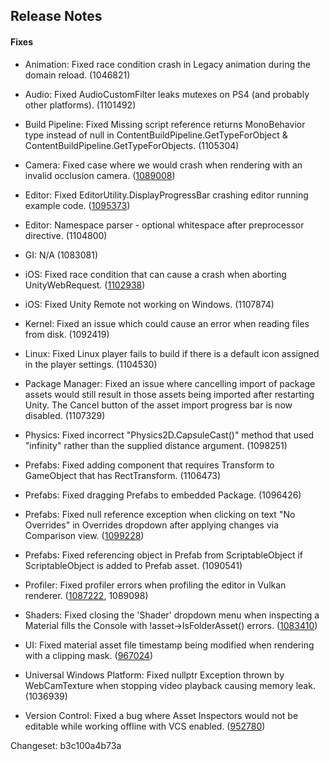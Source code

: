 ## Release Notes

#### Fixes

-   Animation: Fixed race condition crash in Legacy animation during the domain reload. (1046821)

-   Audio: Fixed AudioCustomFilter leaks mutexes on PS4 (and probably other platforms). (1101492)

-   Build Pipeline: Fixed Missing script reference returns MonoBehavior type instead of null in ContentBuildPipeline.GetTypeForObject & ContentBuildPipeline.GetTypeForObjects. (1105304)

-   Camera: Fixed case where we would crash when rendering with an invalid occlusion camera. ([1089008](https://issuetracker.unity3d.com/issues/crash-on-dorenderloop-if-scene-view-is-open-when-opening-occlusion-window))

-   Editor: Fixed EditorUtility.DisplayProgressBar crashing editor running example code. ([1095373](https://issuetracker.unity3d.com/issues/displayprogressbar-crashes-editor-running-example-code))

-   Editor: Namespace parser - optional whitespace after preprocessor directive. (1104800)

-   GI: N/A (1083081)

-   iOS: Fixed race condition that can cause a crash when aborting UnityWebRequest. ([1102938](https://issuetracker.unity3d.com/issues/ios-crash-in-job-executeunitywebrequest-at-unitywebrequestproto-dot-h-226))

-   iOS: Fixed Unity Remote not working on Windows. (1107874)

-   Kernel: Fixed an issue which could cause an error when reading files from disk. (1092419)

-   Linux: Fixed Linux player fails to build if there is a default icon assigned in the player settings. (1104530)

-   Package Manager: Fixed an issue where cancelling import of package assets would still result in those assets being imported after restarting Unity. The Cancel button of the asset import progress bar is now disabled. (1107329)

-   Physics: Fixed incorrect \"Physics2D.CapsuleCast()\" method that used \"infinity\" rather than the supplied distance argument. (1098251)

-   Prefabs: Fixed adding component that requires Transform to GameObject that has RectTransform. (1106473)

-   Prefabs: Fixed dragging Prefabs to embedded Package. (1096426)

-   Prefabs: Fixed null reference exception when clicking on text \"No Overrides\" in Overrides dropdown after applying changes via Comparison view. ([1099228](https://issuetracker.unity3d.com/issues/nullreferenceexception-when-clicking-inside-the-prefab-override-popup-after-applying-overrides))

-   Prefabs: Fixed referencing object in Prefab from ScriptableObject if ScriptableObject is added to Prefab asset. (1090541)

-   Profiler: Fixed profiler errors when profiling the editor in Vulkan renderer. ([1087222](https://issuetracker.unity3d.com/issues/vulkan-profiler-non-matching-profiler-begin-slash-end-samples-for-gfx-dot-processcommands-being-invoked-when-profiling-editor), 1089098)

-   Shaders: Fixed closing the \'Shader\' dropdown menu when inspecting a Material fills the Console with !asset-\>IsFolderAsset() errors. ([1083410](https://issuetracker.unity3d.com/issues/closing-the-shader-dropdown-menu-when-inspecting-a-material-fills-the-console-with-asset-isfolderasset-errors))

-   UI: Fixed material asset file timestamp being modified when rendering with a clipping mask. ([967024](https://issuetracker.unity3d.com/issues/canvas-batching-system-dirties-project-user-created-materials-when-using-rect-mask-2d))

-   Universal Windows Platform: Fixed nullptr Exception thrown by WebCamTexture when stopping video playback causing memory leak. (1036939)

-   Version Control: Fixed a bug where Asset Inspectors would not be editable while working offline with VCS enabled. ([952780](https://issuetracker.unity3d.com/issues/vcs-work-offline-mode-doesnt-unlock-assets-for-edit))

Changeset: b3c100a4b73a
